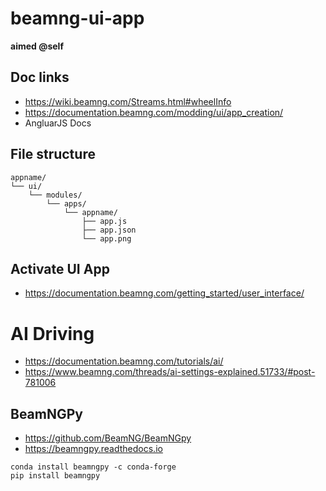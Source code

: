 # beamng-ui-app
**aimed @self**

## Doc links
 - https://wiki.beamng.com/Streams.html#wheelInfo
 - https://documentation.beamng.com/modding/ui/app_creation/
 - AngluarJS Docs

## File structure
```
appname/
└── ui/
    └── modules/
        └── apps/
            └── appname/
                ├── app.js
                ├── app.json
                └── app.png
```

## Activate UI App
- https://documentation.beamng.com/getting_started/user_interface/

# AI Driving 
- https://documentation.beamng.com/tutorials/ai/
- https://www.beamng.com/threads/ai-settings-explained.51733/#post-781006

## BeamNGPy
 - https://github.com/BeamNG/BeamNGpy
 - https://beamngpy.readthedocs.io
```
conda install beamngpy -c conda-forge
pip install beamngpy
```
